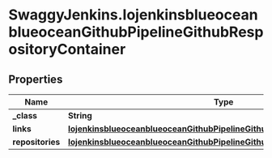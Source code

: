 # SwaggyJenkins.IojenkinsblueoceanblueoceanGithubPipelineGithubRespositoryContainer

## Properties
Name | Type | Description | Notes
------------ | ------------- | ------------- | -------------
**_class** | **String** |  | [optional] 
**links** | [**IojenkinsblueoceanblueoceanGithubPipelineGithubRespositoryContainerLinks**](IojenkinsblueoceanblueoceanGithubPipelineGithubRespositoryContainerLinks.md) |  | [optional] 
**repositories** | [**IojenkinsblueoceanblueoceanGithubPipelineGithubRepositories**](IojenkinsblueoceanblueoceanGithubPipelineGithubRepositories.md) |  | [optional] 



